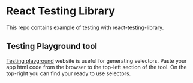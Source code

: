 # React Testing Library

This repo contains example of testing with react-testing-library.

## Testing Playground tool

[Testing playground](https://testing-playground.com/) website is useful for generating selectors. Paste your app html code from the browser to the top-left section of the tool. On the top-right you can find your ready to use selectors.
